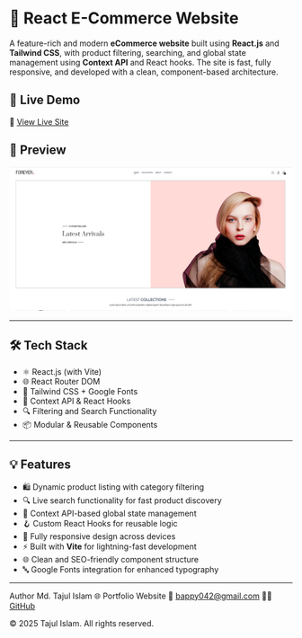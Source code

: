 # 🛒 React E-Commerce Website

A feature-rich and modern **eCommerce website** built using **React.js** and **Tailwind CSS**, with product filtering, searching, and global state management using **Context API** and React hooks. The site is fast, fully responsive, and developed with a clean, component-based architecture.

## 🚀 Live Demo

🔗 [View Live Site](https://your-live-site-url.com)

## 📸 Preview

![eCommerce Preview](./public/home.png)

---

## 🛠️ Tech Stack

- ⚛️ React.js (with Vite)
- 🌐 React Router DOM
- 🎨 Tailwind CSS + Google Fonts
- 🧠 Context API & React Hooks
- 🔍 Filtering and Search Functionality
- 📦 Modular & Reusable Components

---

## 💡 Features

- 🛍️ Dynamic product listing with category filtering
- 🔍 Live search functionality for fast product discovery
- 🧠 Context API-based global state management
- 🪝 Custom React Hooks for reusable logic
- 📱 Fully responsive design across devices
- ⚡ Built with **Vite** for lightning-fast development
- 🌐 Clean and SEO-friendly component structure
- 🔤 Google Fonts integration for enhanced typography

---

Author
Md. Tajul Islam
🌐 Portfolio Website
📧 bappy042@gmail.com
👨‍💻 [GitHub](https://github.com/tajulbappy)

© 2025 Tajul Islam. All rights reserved.
